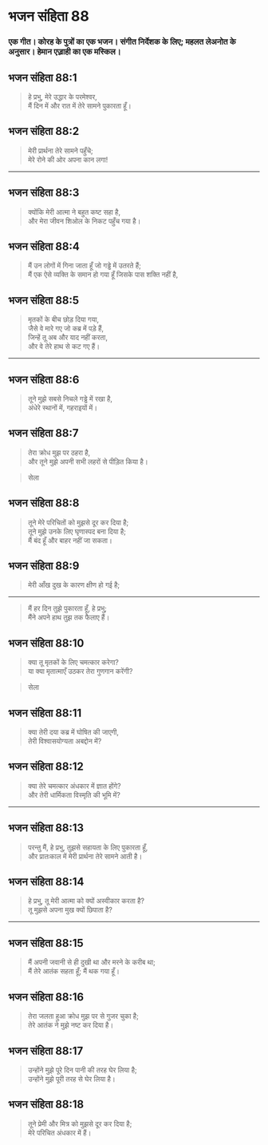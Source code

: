 # भजन संहिता 88

### एक गीत। कोरह के पुत्रों का एक भजन। संगीत निर्देशक के लिए; महलत लेअनोत के अनुसार। हेमान एज़्राही का एक मस्किल।

## भजन संहिता 88:1

> हे प्रभु, मेरे उद्धार के परमेश्वर,  
> मैं दिन में और रात में तेरे सामने पुकारता हूँ।

## भजन संहिता 88:2

> मेरी प्रार्थना तेरे सामने पहुँचे;  
> मेरे रोने की ओर अपना कान लगा!

---

## भजन संहिता 88:3

> क्योंकि मेरी आत्मा ने बहुत कष्ट सहा है,  
> और मेरा जीवन शिओल के निकट पहुँच गया है।

## भजन संहिता 88:4

> मैं उन लोगों में गिना जाता हूँ जो गड्ढे में उतरते हैं;  
> मैं एक ऐसे व्यक्ति के समान हो गया हूँ जिसके पास शक्ति नहीं है,

## भजन संहिता 88:5

> मृतकों के बीच छोड़ दिया गया,  
> जैसे वे मारे गए जो कब्र में पड़े हैं,  
> जिन्हें तू अब और याद नहीं करता,  
> और वे तेरे हाथ से कट गए हैं।

---

## भजन संहिता 88:6

> तूने मुझे सबसे निचले गड्ढे में रखा है,  
> अंधेरे स्थानों में, गहराइयों में।

## भजन संहिता 88:7

> तेरा क्रोध मुझ पर ठहरा है,  
> और तूने मुझे अपनी सभी लहरों से पीड़ित किया है।

> सेला

## भजन संहिता 88:8

> तूने मेरे परिचितों को मुझसे दूर कर दिया है;  
> तूने मुझे उनके लिए घृणास्पद बना दिया है;  
> मैं बंद हूँ और बाहर नहीं जा सकता।

## भजन संहिता 88:9

> मेरी आँख दुख के कारण क्षीण हो गई है;

---

> मैं हर दिन तुझे पुकारता हूँ, हे प्रभु;  
> मैंने अपने हाथ तुझ तक फैलाए हैं।

## भजन संहिता 88:10

> क्या तू मृतकों के लिए चमत्कार करेगा?  
> या क्या मृतात्माएँ उठकर तेरा गुणगान करेंगी?

> सेला

## भजन संहिता 88:11

> क्या तेरी दया कब्र में घोषित की जाएगी,  
> तेरी विश्वासयोग्यता अबद्दोन में?

## भजन संहिता 88:12

> क्या तेरे चमत्कार अंधकार में ज्ञात होंगे?  
> और तेरी धार्मिकता विस्मृति की भूमि में?

---

## भजन संहिता 88:13

> परन्तु मैं, हे प्रभु, तुझसे सहायता के लिए पुकारता हूँ,  
> और प्रातःकाल में मेरी प्रार्थना तेरे सामने आती है।

## भजन संहिता 88:14

> हे प्रभु, तू मेरी आत्मा को क्यों अस्वीकार करता है?  
> तू मुझसे अपना मुख क्यों छिपाता है?

---

## भजन संहिता 88:15

> मैं अपनी जवानी से ही दुखी था और मरने के करीब था;  
> मैं तेरे आतंक सहता हूँ; मैं थक गया हूँ।

## भजन संहिता 88:16

> तेरा जलता हुआ क्रोध मुझ पर से गुजर चुका है;  
> तेरे आतंक ने मुझे नष्ट कर दिया है।

## भजन संहिता 88:17

> उन्होंने मुझे पूरे दिन पानी की तरह घेर लिया है;  
> उन्होंने मुझे पूरी तरह से घेर लिया है।

## भजन संहिता 88:18

> तूने प्रेमी और मित्र को मुझसे दूर कर दिया है;  
> मेरे परिचित अंधकार में हैं।
